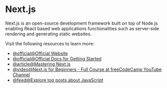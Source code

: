 # Next.js

Next.js is an open-source development framework built on top of Node.js
enabling React based web applications functionalities such as server-side
rendering and generating static websites.

Visit the following resources to learn more:

- [@official@Official Website](https://nextjs.org/)
- [@official@Official Docs for Getting Started](https://nextjs.org/docs/getting-started)
- [@article@Mastering Next.js](https://masteringnextjs.com/)
- [@video@Next.js for Beginners - Full Course at freeCodeCamp YouTube Channel](https://youtu.be/1WmNXEVia8I)
- [@feed@Explore top posts about JavaScript](https://app.daily.dev/tags/javascript?ref=roadmapsh)
